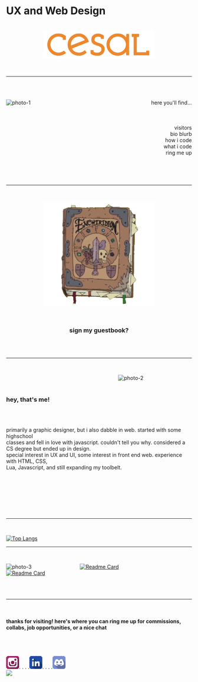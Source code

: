 # UX and Web Design

<p align="center">
<br>

  <img src="images/Full-Color-Logotype.png" alt="Logo" width="300">
</p>
<br>

<hr>
<br>
<br>

<img src="images/photo-1.png" alt="photo-1" width="200" align="left"></img>

<p align="right" style="text-align: right">
here you'll find...
<br>
<br>
<br>
<br>
visitors
<br>bio blurb
<br>how i code
<br>what i code
<br>ring me up
</p>

<br>

<br>
<br>
<hr>

<br>

<p align="center">
<a href="https://github.com/tglass3/tglass3/issues/1"><img src="images/photo-5.png" alt="Enchiridion" width="300" align="center"></a></p>

<br>
<h3 align="center" text-align="center">sign my guestbook?</h3>


<!-- <p align="right" text-align="right">
<!-- Guestbook -->
<!-- | Name | Date | Message |
|---|---|---| -->

<!-- /Guestbook -->
<!-- Still figuring this one out -->





<br>

<br>
<hr>

<br>


<img src="images/photo-2.png" alt="photo-2" width="200" align="right"></img>

<br>
<br>
<h3 align="left" >hey, that's me!</h3>
<br>
<br>
<p align="left">
primarily a graphic designer, but i also dabble in web. started with some highschool
<br>classes and fell in love with javascript. couldn't tell you why. considered a CS degree but ended up in design.
<br>
special interest in UX and UI, some interest in front end web. experience with HTML, CSS,
<br>Lua, Javascript, and still expanding my toolbelt.
</p>

<br>
<br>
<br>
<br>
<br>

<br>
<hr>

<br>

<p align="center">

[![Top Langs](https://github-readme-stats.vercel.app/api/top-langs/?username=tglass3&layout=donut)](https://github.com/tglass3/github-readme-stats)

</p>





<hr>

<br>

<img src="images/photo-3.png" alt="photo-3" width="200" align="left"></img>

<p align="right">

[![Readme Card](https://github-readme-stats.vercel.app/api/pin/?username=tglass3&repo=diy-landing-page-starter)](https://github.com/tglass/github-readme-stats)
<br>
[![Readme Card](https://github-readme-stats.vercel.app/api/pin/?username=tglass3&repo=Puzzle-Game-Lock-Screen)](https://github.com/tglass/github-readme-stats)

</p>

<br>
<br>

<hr>
<br>
<p align="center">
<h4>thanks for visiting! here's where you can ring me up for commissions, collabs, job opportunities, or a nice chat</h4>
<br>

<br>
<br>
<a href="https://www.instagram.com/tilapiyawn/"><img src="Social_Media/Minimalistic_Shaded/Instagram.png" alt="Instagram" width="35"></a>. . . .<a href="https://www.linkedin.com/in/talia-glass-712489237/"><img src="Social_Media/Minimalistic_Shaded/LinkedIn.png" width="35"></a>. . . .<a href="discordapp.com/users/553302297527189525"><img src="Social_Media/Minimalistic_Shaded/Discord.png" width="35"></a>

<br>

<img src="images/photo-4.png" width="200">

</p>